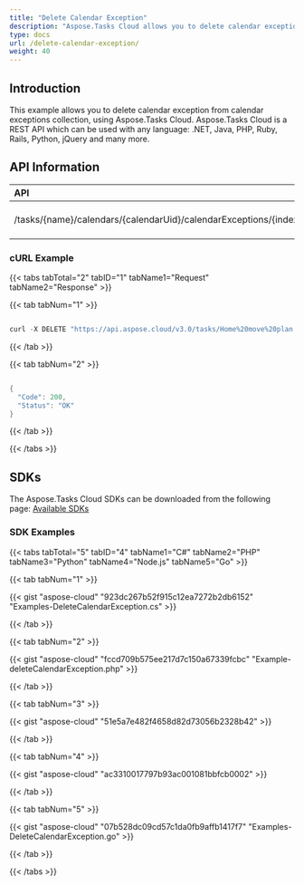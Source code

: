 ```yaml
---
title: "Delete Calendar Exception"
description: "Aspose.Tasks Cloud allows you to delete calendar exception in MPP, MPT and XML. Moreover, our REST API can be used with nearly all languages like .NET, Node.JS, Python, PHP, Go, Java and many more."
type: docs
url: /delete-calendar-exception/
weight: 40
---
```


## **Introduction**
This example allows you to delete calendar exception from calendar exceptions collection, using Aspose.Tasks Cloud. Aspose.Tasks Cloud is a REST API which can be used with any language: .NET, Java, PHP, Ruby, Rails, Python, jQuery and many more.
## **API Information**

|**API**|**Type**|**Description**|**Resource Link**|
| :- | :- | :- | :- |
|/tasks/{name}/calendars/{calendarUid}/calendarExceptions/{index}|DELETE|Delete a calendar Exception|[DeleteCalendarException](https://apireference.aspose.cloud/tasks/#/TasksCalendar/DeleteCalendarException)|
### **cURL Example**
{{< tabs tabTotal="2" tabID="1" tabName1="Request" tabName2="Response" >}}

{{< tab tabNum="1" >}}

```java

curl -X DELETE "https://api.aspose.cloud/v3.0/tasks/Home%20move%20plan.mpp/calendars/1/calendarExceptions/1" -H "accept: application/json"

```

{{< /tab >}}

{{< tab tabNum="2" >}}

```java

{  
  "Code": 200,
  "Status": "OK"
}

```

{{< /tab >}}

{{< /tabs >}}
## **SDKs**
The Aspose.Tasks Cloud SDKs can be downloaded from the following page: [Available SDKs](/tasks/available-sdks/)
### **SDK Examples**
{{< tabs tabTotal="5" tabID="4" tabName1="C#" tabName2="PHP" tabName3="Python" tabName4="Node.js" tabName5="Go" >}}

{{< tab tabNum="1" >}}

{{< gist "aspose-cloud" "923dc267b52f915c12ea7272b2db6152" "Examples-DeleteCalendarException.cs" >}}

{{< /tab >}}

{{< tab tabNum="2" >}}

{{< gist "aspose-cloud" "fccd709b575ee217d7c150a67339fcbc" "Example-deleteCalendarException.php" >}}

{{< /tab >}}

{{< tab tabNum="3" >}}

{{< gist "aspose-cloud" "51e5a7e482f4658d82d73056b2328b42" >}}

{{< /tab >}}

{{< tab tabNum="4" >}}

{{< gist "aspose-cloud" "ac3310017797b93ac001081bbfcb0002" >}}

{{< /tab >}}

{{< tab tabNum="5" >}}

{{< gist "aspose-cloud" "07b528dc09cd57c1da0fb9affb1417f7" "Examples-DeleteCalendarException.go" >}}

{{< /tab >}}

{{< /tabs >}}
